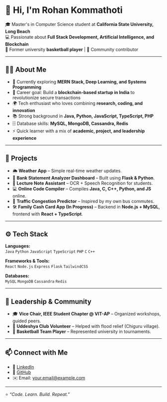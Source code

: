 # 👋 Hi, I'm Rohan Kommathoti

🎓 Master's in Computer Science student at **California State University, Long Beach**  
💻 Passionate about **Full Stack Development, Artificial Intelligence, and Blockchain**  
🏀 Former university **basketball player** | 🌱 Community contributor  

---

## 🧑‍💻 About Me
- 🔭 Currently exploring **MERN Stack, Deep Learning, and Systems Programming**  
- 🎯 Career goal: Build a **blockchain-based startup in India** to revolutionize secure transactions  
- 🌍 Tech enthusiast who loves combining **research, coding, and innovation**  
- 📚 Strong background in **Java, Python, JavaScript, TypeScript, PHP**  
- 🗄️ Database skills: **MySQL, MongoDB, Cassandra, Redis**  
- ⚡ Quick learner with a mix of **academic, project, and leadership experience**  

---

## 🚀 Projects
- 🌦 **Weather App** – Simple real-time weather updates.  
- 🧾 **Bank Statement Analyzer Dashboard** – Built using **Flask & Python**.  
- 🤖 **Lecture Note Assistant** – OCR + Speech Recognition for students.  
- 💻 **Online Code Compiler** – Compiles **Java, C, C++, Python, and JS** online.  
- 🚦 **Traffic Congestion Predictor** – Inspired by my own bus commutes.  
- 🛠 **Family Cash Card App (In Progress)** – Backend in **Node.js + MySQL**, frontend with **React + TypeScript**.  

---

## ⚙️ Tech Stack
**Languages:**  
`Java` `Python` `JavaScript` `TypeScript` `PHP` `C` `C++`

**Frameworks & Tools:**  
`React` `Node.js` `Express` `Flask` `TailwindCSS`

**Databases:**  
`MySQL` `MongoDB` `Cassandra` `Redis`

---

## 🏅 Leadership & Community
- 🎓 **Vice Chair, IEEE Student Chapter @ VIT-AP** – Organized workshops, guided peers.  
- 🌊 **Uddeshya Club Volunteer** – Helped with flood relief (Chiguru village).  
- 🏀 **Basketball Team Player** – Represented university in tournaments.  

---

## 📫 Connect with Me
- 💼 [LinkedIn](https://www.linkedin.com/)  
- 🐙 [GitHub](https://github.com/)  
- ✉️ Email: your.email@example.com  

---

⭐️ *“Code. Learn. Build. Repeat.”*
